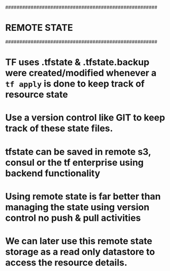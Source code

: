 ######################################################
# REMOTE STATE
######################################################

# TF uses .tfstate & .tfstate.backup were created/modified whenever a `tf apply` is done to keep track of resource state

# Use a version control like GIT to keep track of these state files.

# tfstate can be saved in remote s3, consul or the tf enterprise using backend functionality

# Using remote state is far better than managing the state using version control no push & pull activities

# We can later use this remote state storage as a read only datastore to access the resource details.